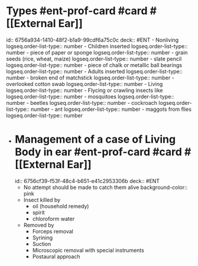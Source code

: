 # Types #ent-prof-card  #card #[[External Ear]] 
id:: 6756a934-1410-48f2-b1a9-99cdf6a75c0c
deck:: #ENT
	- Nonliving
	  logseq.order-list-type:: number
		- Children inserted
		  logseq.order-list-type:: number
			- piece of paper or sponge
			  logseq.order-list-type:: number
			- grain seeds (rice, wheat, maize)
			  logseq.order-list-type:: number
			- slate pencil
			  logseq.order-list-type:: number
			- piece of chalk or metallic ball bearings
			  logseq.order-list-type:: number
		- Adults inserted
		  logseq.order-list-type:: number
			- broken end of matchstick
			  logseq.order-list-type:: number
			- overlooked cotton swab
			  logseq.order-list-type:: number
	- Living
	  logseq.order-list-type:: number
		- Flycing or crawling insects like
		  logseq.order-list-type:: number
			- mosquitoes
			  logseq.order-list-type:: number
			- beetles
			  logseq.order-list-type:: number
			- cockroach
			  logseq.order-list-type:: number
			- ant
			  logseq.order-list-type:: number
			- maggots from flies
			  logseq.order-list-type:: number
- # Management of a case of Living Body in ear #ent-prof-card  #card #[[External Ear]] 
  id:: 6756cf39-f53f-48c4-b651-e41c2953306b
  deck:: #ENT
	- No attempt should be made to catch them alive
	  background-color:: pink
	- Insect killed by
		- oil (household remedy)
		- spirit
		- chloroform water
	- Removed by
		- Forceps removal
		- Syrining
		- Suction
		- Microscopic removal with special instruments
		- Postaural approach